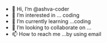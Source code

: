 - 👋 Hi, I’m @ashva-coder
- 👀 I’m interested in ... coding
- 🌱 I’m currently learning ...coding
- 💞️ I’m looking to collaborate on ...
- 📫 How to reach me ...by using email

<!---
ashva-coder/ashva-coder is a ✨ special ✨ repository because its `README.md` (this file) appears on your GitHub profile.
You can click the Preview link to take a look at your changes.
--->
